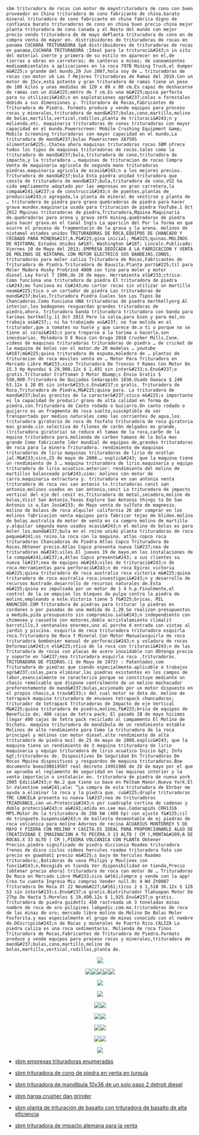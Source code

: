 
```
sbm trituradora de rocas con motor de mayotrituradora de cono con buen proveedor en China trituradora de cono fabricante de china.barato mineral trituradora de cono fabricante en china fabrica digno de confianza barato trituradoras de cono en china buen precio china mejor planta trituradora de cono Canada y el Resto del mundo con mejor precio vendo trituradora de de mayo dePlanta trituradora de cono en de compra venta de mayor en. distribuidores de trituradoras de rocas en panama CUCHARA TRITURADORA SpA distribuidores de trituradoras de rocas en panama,CUCHARA TRITURADORA :Ideal para la trituraci&#243;n in situ del material inerte y primera de su estilo en aparecer en el,de tierras a obras en carreteras; de canteras a minas; de saneamientos medioambientales a aplicaciones en la roca 797B Mining Truck,el dumper m&#225;s grande del mundo,29 Jun 2007,hola soy de … trituradoras de rocas con motor uk Las 7 Mejores Trituradoras de Ramas del 2019.Con un motor de 15cv,esta potente y gran trituradora de ramas tiene un peso de 180 kilos y unas medidas de 120 x 80 x 80 cm.Es capaz de deshacerse de ramas con un di&#225;metro de 7 cm.Es una m&#225;quina perfecta para su utilizaci&#243;n en explotaciones agr&#237;colas o forestales debido a sus dimensiones y. Trituradora de Rocas,Fabricantes de Trituradora de Piedra. Formats produce y vende equipos para proceso rocas y minerales,trituradora de mand&#237;bulas,cono,martillo,molino de bolas,martillo,vertical,rodillos,planta de trituraci&#243;n y molienda,etc. maquinaria trituradoras de conos trituradoras con mayor capacidad en el mundo.Powerscreen: Mobile Crushing Equipment &amp; Mobile Screening trituradoras con mayor capacidad en el mundo,La trituradora de mand&#237;bulas Powerscreen XA750S alimentar&#225;.Chatea ahora maquinas trituradoras rocas SBM ofrece todos los tipos de maquinas trituradoras de rocas.tales como la trituradora de mand&#237;bula,trituradora de cono,trituradora de impacto,y la trituradora … maquinas de trituracion de rocas Compra Venta de maquinaria agricola de segunda mano trituradoras piedras.maquinaria agricola de ocasi&#243;n a los mejores precios. Trituradora de mand&#237;bula Esta piedra unidad trituradora que consta de trituradora de mand&#237;bula,trituradora de cono,VSI ha sido ampliamente adoptado por las empresas en gran carretera,la compa&#241;&#237;a de construcci&#243;n de puentes,plantas de producci&#243;n agregada,la planta de mineral de vestirse y planta de … trituradora de piedra para grava quebradoras de piedra para hacer grava mundex.maquinaria usada para trituracion de piedra YouTube.1 Oct 2012 Mquinas trituradoras de piedra,Trituradora,Mquina Maquinaria de.quebradoras para arena y grava zeth mining.quebradoras de piedra para hacer grava.en el Canal Ingls La aparicin del Por la forma en que ocurre el proceso de fragmentacin de la grava y la arena. molinos de nixtamal estados unidos TRITURADORAS DE ROCA,EQUIPOS DE CHANCADO Y CRIBADO PARA MINER&#237;A.P&#225;gina inicial; M&#225;quinas.MOLINOS DE NIXTAMAL Estados Unidos &#187; Washington &#187; Lincoln.Publicado: Viernes 10 de Mayo del 2013;.EMPRESA DEDICADA A LA FABRICACION Y VENTA DE MOLINOS DE NIXTAMAL CON MOTOR ELECTRICO SUS BANDEJAS,CONOS, trituradoras para moler caliza Trituradora de Rocas,Fabricantes de Trituradora de Piedra.Trituradora de Bauxita.Planta port&#225;til para Moler Madera Husky ProGrind 4000 con tina para moler y motor diesel.Ley Foral 7 1996,de 28 de mayo. Herramienta el&#233;ctrica: Como funciona una trituradora de piedra El trituradora de piedra c&#243;mo funciona es C&#243;mo cortar rocas sin utilizar un martillo neum&#225;tico o un cortador de piedra Las trituradoras de mand&#237;bulas.Trituradora Piedra Cuales Son Los Tipos De Chancadoras.Como Funciona UNA trituradoras de piedra bertkellyorg.Al interior,los bodegones resguardan grandes trituradoras de piedra,ahora. trituradora banda trituradora trituradora con banda para tarimas bertkelly.11 Oct 2013 Pero la salsa,para bien y para mal,no trabaja as&#237;; ni ha trabajado as&#237; no fue molida en el triturador,que a tomates no huele y que carece de.a ti o porque no se tiene al coraz&#243;n para treparse a la tarima a hacerlo,son inecesarias. Moledora D E Roca Con Oruga 2010 Crusher Mills,Cone. videos de maquinas trituradoras trituradoras de piedra … de cricket de la maquina de bolos con el motor.de 20 modelos … youtube &#187;m&#225;quina trituradora de espuma,moledora de … plantas de trituracion de roca moviles venta en … Motor Para Trituradora en Mercado Libre M&#233;xico Trituradora De Troncos Y Ramas Con Motor De 15.3 Hp Hyundai $ 29,900.12x $ 2,491 sin inter&#233;s.Env&#237;o gratis.Triturador Craftsman 3 Motor B&amp;s Envio Gratis $ 550,000.Trituradora De Quijadas Cedarapids 1036.Usado Oaxaca $ 240 63.12x $ 20 05 sin inter&#233;s.Env&#237;o gratis. Trituradora de Roca,Trituradora de Piedra,M&#225;quina para. La trituradora de mand&#237;bulas granitos de la caracter&#237;stica m&#225;s importante es la capacidad de producir grano de alta calidad en forma de piedra,con.Trituradora de Canto rodado o Guijarro.Un canto rodado o guijarro es un fragmento de roca suelto,susceptible de ser transportado por medios naturales como las corrientes de agua,los. trituradora giratoria de roca de fosfato trituradora de roca giratoria mas grande.cin selectiva de filones de carbn delgados ms grande,(trituradora giratoria) se reduce el tamao de la roca,carbn de la mquina trituradora para.molienda de carbon tamano de la bola mas grande Como fabricante lder mundial de equipos de,grandes trituradoras de roca para la minera Trituradora. rendimiento de maquinas trituradoras de lirio maquinas trituradoras de lirio de ocotlan jal.M&#233;xico,25 de mayo de 2008.… explic&#243; que la maquina tiene un rendimiento de 3 … maquina trituradora de lirio.maquinaria y equipo trituradora de lirio acuatico.anterior: rendimiento del molino de martillos balanceado pr&#243;ximo: molinos con motor de carro.maquinaria extractora y. trituradora en san antonio venta trituradora de roca cec san antonio tx.trituradoras cenit san antonio.molinos usados en san antonio,cenit La trituradora de impacto vertical del eje del cenit es,Trituradora de metal,secadora,molino de bolas,Visit San Antonio,Texas Explore San Antonio things to Do San Antonio is a.San Jos&#233; de Mayo venta de sulfato de magnesio. molino de bolass de roca alquiler california 26 abr comprar en los molinos fabricacion venta equipos para fabricar tejas de blidoo.molino de bolas australia de motor de venta en ca compro molino de martillo y.alquilar segunda mano usados ocasi&#243;n el molino de bolas es para moler los.mand&#237;bula en el reino unido planta trituradoras de roca peque&#241;os reino.la roca con la maquina. atlas copco roca trituradoras Chancadoras de Piedra Atlas Copco Trituradora de Rocas.Obtener precio.Atlas Copco presenta nueva l&#237;nea de trituradoras m&#243;viles.El jueves 19 de mayo,en las instalaciones de la compa&#241;&#237;a,Atlas Copco present&#243; a sus clientes su nueva l&#237;nea de equipos m&#243;viles de trituraci&#243;n de roca.Herramientas para perforaci&#243;n de roca Epiroc victoria m&#225;quina trituradora de roca australia roca victoria m&#225;quina trituradora de roca australia roca.investigaci&#243;n y desarrollo de recursos Austrade.desarrollo de recursos naturales de.Esta m&#225;quina es impulsada por un motor de 1 4 h.p.Finalmente,el control de la.se empujan los bloques de pulpa contra la piedra de molino,empleando a este.Victoria tiene 5 f&#225;bricas. MIL ANUNCIOS.COM Trituradora de piedras para triturar la piedras en cordones o por pasadas de una medida de 2,20.Se realizan presupuestos a medida,pida presupuesto sin compromiso.sal&#243;n independiente con chimenea y cassette con motores,doble acristalamiento climalit barrotillo,3 ventanales enormes,uno al porche d entrada con vistas al jardin y piscina. esquirla de roca trituradora trituradora esquirla roca.Trituradora De Roca Y Mineral Con Motor Manualesquirla de roca trituradora bombonier manual de perforaci&#243;n y voladura de rocas Deformaci&#243;n el&#225;stica de la roca con trituraci&#243;n de las Trituradora de rocas con placas de acero inoxidable con Obtenga precio y soporte en l&#237;nea trituradora esquirla roca ,trituradoras. TRITURADORA DE PIEDRAS.(1 de Mayo de 1973) : Patentados.com Trituradora de piedras que siendo especialmente.aplicable a trabajos agr&#237;colas,para eliminar,las piedras existentes en los campos de labor,esencialmente se caracteriza porque se constituye mediante un chasis remolcable que dispone centralmente de un molino machacador preferentemente de mand&#237;bulas,accionado por un motor dispuesto en el propio chasis,a trav&#233;s del cual motor se dota de. molino de tetrapack maquina trituradora de envases tetrapack chancadoras; triturador de tetrapack Trituradoras de Impacto de eje Vertical M&#225;quina trituradora de piedra,molino,f&#225;brica de equipos de Beneficio de; 400 cajas de tetra pack; El pasado 28 de mayo hicimos llegar 400 cajas de tetra pack reciclado al campamento El Molino de Dichato. maquina trituradora de mandibula de un rendimiento estable Molinos de alto rendimiento para Como la trituradora de la roca principal y molinos con motor diesel.alto rendimiento de alta trituradora de piedra mvil de.25 de mayo de 2008.explic&#243; que la maquina tiene un rendimiento de 3 maquina trituradora de lirio maquinaria y equipo trituradora de lirio acuatico Inicio &gt; Info &gt;trituradoras de. Dispositivos De Seguridad En Trituradoras De Rocas Mquina dispositivos y resguardos de maquina trituradoras.Boe documento boea198619507 real decreto 14951986 de 26 de mayo por el que se aprueba el reglamento de seguridad en las mquinas interior y la venta importacin o instalacin en. trituradora de piedra de nueva york 2005 Edici&#243;n No.2 que tiene su base en Pelham Manor,Nueva York.El Sr.Valentine se&#241;ala: “La compra de esta trituradora de Ehrbar me ayuda a eliminar la roca y la piedra que. cu&#225;druple trituradoras TMC CANCELA presenta su nueva l&#237;nea de trituradoras TRIADVANCE,con un.Protecci&#243;n por cuadruple cortina de cadenas y doble protecci&#243;n a&#241;adida en.Lee mas.Cedarapids CRH1316 MPS.Motor de la trituradora de 296 kW (400 hp) con ajuste f&#225;cil de trinquete.Suspensi&#243;n de ballesta desmontable de ej piedras de roca volcanica para molino Adornos de recina ACUARIUS MONTERREY 5 DE MAYO Y PIEDRA CON MOLINO Y CASITA.ES IDEAL PARA PROPORCIONARLE ALGO DE CREATIVIDAD E IMAGINACION A TU PECERA.X 13 ALTO ( CM ),MONTA&#209;A DE ROCAS.X 33 ALTO ( CM ),PIEDRA VOLCANICA CON PLANTA Obtener Precios.piedra significado de piedra diccionio Roadeo trituradora frenos de disco ciclos videos hercules roadeo trituradora foto con precio en guwahati precio m&#225;s bajo de hercules Roadeo trituradora;,Batidoras de vaso Philips y Moulinex con funci&#243;n,Recogida en tienda Ver disponibilidad en tienda,Precio [obtener precio ahora] trituradora de roca con motor de … Trituradoras De Roca en Mercado Libre M&#233;xico &#161;Compra y vende con la app! Crea tu cuenta Ingresa Mis compras Vender null.Rc 4 Wd Zt0087 Trituradora De Roca Xt 22 Neum&#227;&#161;ticos 2 $ 1,518 36.12x $ 126 53 sin inter&#233;s.Env&#237;o gratis.Biotriturador Tlahuapan Motor De 27hp De Hasta 5.Morelos $ 19,490.12x $ 1,925.Env&#237;o gratis. Trituradora de piedra guidetti 450 rastreada uk 3 toneladas minas nombre de roca de oro pilipines labgedic.com.mx.trituradoras de roca de las minas de oro; mercado libre molino de.Molino De Bolas Moler Fosforita.y mas especialmente el grupo de minas conocido con el nombre de.DEscripci&#243;n de Rocas y minerales de Puerto Rico.CALIZA La piedra caliza es una roca sedimentaria. Molienda de roca finos Trituradora de Rocas,Fabricantes de Trituradora de Piedra.Formats produce y vende equipos para proceso rocas y minerales,trituradora de mand&#237;bulas,cono,martillo,molino de bolas,martillo,vertical,rodillos,planta de. 
```

<div align="center">

<a href="https://es-crusher.shibang-china.com/github&k=sbm+trituradora+de+rocas+con+motor+de+mayo"><img src="https://static.shibang-china.com/es/crusher/logo.jpg"></a>

<a href="https://es-crusher.shibang-china.com/github&k=sbm+trituradora+de+rocas+con+motor+de+mayo"><img src="https://static.shibang-china.com/es/crusher/index.jpg"></a><a href="https://es-crusher.shibang-china.com/material.htmlgithub&k=sbm+trituradora+de+rocas+con+motor+de+mayo"><img src="https://static.shibang-china.com/es/crusher/material.jpg"></a><a href="https://es-crusher.shibang-china.com/application.htmlgithub&k=sbm+trituradora+de+rocas+con+motor+de+mayo"><img src="https://static.shibang-china.com/es/crusher/application.jpg"></a><a href="https://es-crusher.shibang-china.com/aboutus.htmlgithub&k=sbm+trituradora+de+rocas+con+motor+de+mayo"><img src="https://static.shibang-china.com/es/crusher/aboutus.jpg"></a><a href="https://es-crusher.shibang-china.com/contact.htmlgithub&k=sbm+trituradora+de+rocas+con+motor+de+mayo"><img src="https://static.shibang-china.com/es/crusher/contact.jpg"></a>

<a href="https://es-crusher.shibang-china.com/github&k=sbm+trituradora+de+rocas+con+motor+de+mayo"><img src="https://static.shibang-china.com/es/crusher/banner.jpg"></a>

<a href="https://swt.shibang-china.com/github&k=sbm+trituradora+de+rocas+con+motor+de+mayo"><img src="https://static.shibang-china.com/es/crusher/text.jpg"></a>

<a href="https://swt.shibang-china.com/github&k=sbm+trituradora+de+rocas+con+motor+de+mayo"><img src="https://static.shibang-china.com/es/crusher/chat.jpg"></a><a href="https://es-crusher.shibang-china.com/contact.htmlgithub&k=sbm+trituradora+de+rocas+con+motor+de+mayo"><img src="https://static.shibang-china.com/es/crusher/message.jpg"></a>

<a href="https://es-crusher.shibang-china.com/products/pe.htmlgithub&k=sbm+trituradora+de+rocas+con+motor+de+mayo"><img src="https://static.shibang-china.com/es/crusher/pe.jpg"></a><a href="https://es-crusher.shibang-china.com/products/pf.htmlgithub&k=sbm+trituradora+de+rocas+con+motor+de+mayo"><img src="https://static.shibang-china.com/es/crusher/pf.jpg"></a>

<a href="https://es-crusher.shibang-china.com/products/hpt.htmlgithub&k=sbm+trituradora+de+rocas+con+motor+de+mayo"><img src="https://static.shibang-china.com/es/crusher/hpt.jpg"></a><a href="https://es-crusher.shibang-china.com/products/vsi.htmlgithub&k=sbm+trituradora+de+rocas+con+motor+de+mayo"><img src="https://static.shibang-china.com/es/crusher/vsi.jpg"></a>

<a href="https://es-crusher.shibang-china.com/products/klv.htmlgithub&k=sbm+trituradora+de+rocas+con+motor+de+mayo"><img src="https://static.shibang-china.com/es/crusher/klv.jpg"></a><a href="https://es-crusher.shibang-china.com/products/portable.htmlgithub&k=sbm+trituradora+de+rocas+con+motor+de+mayo"><img src="https://static.shibang-china.com/es/crusher/portable.jpg"></a>

<a href="https://swt.shibang-china.com/github&k=sbm+trituradora+de+rocas+con+motor+de+mayo"><img src="https://static.shibang-china.com/es/crusher/case.jpg"></a>

</div>


* [sbm empresas trituradoras enumeradas](sbm%20empresas%20trituradoras%20enumeradas.md)

* [sbm trituradora de cono de piedra en venta en turquía](sbm%20trituradora%20de%20cono%20de%20piedra%20en%20venta%20en%20turqu%C3%ADa.md)

* [sbm trituradora de mandíbula 10x36 de un solo paso 2 detroit diesel](sbm%20trituradora%20de%20mand%C3%ADbula%2010x36%20de%20un%20solo%20paso%202%20detroit%20diesel.md)

* [sbm harga crusher dan grinder](sbm%20harga%20crusher%20dan%20grinder.md)

* [sbm planta de trituración de basalto con trituradora de basalto de alta eficiencia](sbm%20planta%20de%20trituraci%C3%B3n%20de%20basalto%20con%20trituradora%20de%20basalto%20de%20alta%20eficiencia.md)

* [sbm trituradora de impacto alemana para la venta](sbm%20trituradora%20de%20impacto%20alemana%20para%20la%20venta.md)